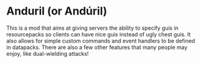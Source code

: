 # Anduril (or Andúril)

This is a mod that aims at giving servers the ability to specify guis in resourcepacks so clients can have nice guis instead of ugly chest guis. It also allows for simple custom commands and event handlers to be defined in datapacks. There are also a few other features that many people may enjoy, like dual-wielding attacks!
